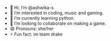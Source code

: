 - 👋 Hi, I’m @ashwika-s
- 👀 I’m interested in coding, music and gaming.
- 🌱 I’m currently learning python.
- 💞️ I’m looking to collaborate on making a game.
- 😄 Pronouns: she/her
- ⚡ Fun fact: im team drake

<!---
ashwika-s/ashwika-s is a ✨ special ✨ repository because its `README.md` (this file) appears on your GitHub profile.
You can click the Preview link to take a look at your changes.
--->
